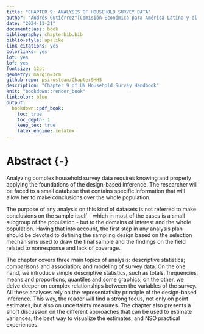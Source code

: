 ```yaml
---
title: "CHAPTER 9: ANALYSIS OF HOUSEHOLD SURVEY DATA"
author: "Andrés Gutiérrez^[Comisión Económica para América Latina y el Caribe (CEPAL) -  andres.gutierrez@cepal.org], Pedro Luis do Nascimento Silva^[SCIENCE, pedronsilva@gmail.com]"
date: "2024-11-21"
documentclass: book
bibliography: chapterbib.bib
biblio-style: apalike
link-citations: yes
colorlinks: yes
lot: yes
lof: yes
fontsize: 12pt
geometry: margin=3cm
github-repo: psirusteam/Chapter9HHS
description: "Chapter 9 of UN Household Survey Handbook"
knit: "bookdown::render_book"
linkcolor: blue
output: 
  bookdown::pdf_book:
    toc: true
    toc_depth: 1
    keep_tex: true
    latex_engine: xelatex
---
```





# Abstract {-}

Analyzing complex household survey data requires knowing and properly applying the foundations of the design-based inference. The researcher will be faced to a small database that contains specific information that will allow her to make conclusions over the whole population. 

The purpose of any analysis on this kind of datasets is not referred to make conclusions on the sample itself – which in most of the cases is a small subgroup of the population - but to the domains of interest and the whole population. Having that into account, the first step in any analysis plan should be devoted to defining the sampling design based on the selection mechanisms used to draw the final sample and the findings on the field related to nonresponse and lack of coverage. 

The chapter covers three main topics of analysis: descriptive statistics; comparisons and association; and modeling of survey data. On the one hand, we introduce simple descriptive statistics, such as totals, frequencies, means and proportions, quantiles and some graphics; on the other, we delve deeper on complex relationships between the variables of the survey. All these analyses rely on the representativity principle of the design-based inference. This way, the reader will find a strong focus, not only on point estimates, but also on uncertainty measures. The chapter also presents a short discussion on the different approaches that can be used to estimate variances; the best way to visualize the estimates; and NSO practical experiences.
